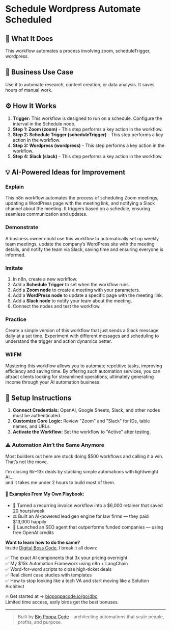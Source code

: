 # Schedule Wordpress Automate Scheduled

## 🚀 What It Does
This workflow automates a process involving zoom, scheduleTrigger, wordpress.

## 💼 Business Use Case
Use it to automate research, content creation, or data analysis. It saves hours of manual work.

## ⚙️ How It Works
1.  **Trigger:** This workflow is designed to run on a schedule. Configure the interval in the Schedule node.
2. **Step 1: Zoom (zoom)** - This step performs a key action in the workflow.
3. **Step 2: Schedule Trigger (scheduleTrigger)** - This step performs a key action in the workflow.
4. **Step 3: Wordpress (wordpress)** - This step performs a key action in the workflow.
5. **Step 4: Slack (slack)** - This step performs a key action in the workflow.

## 💡 AI-Powered Ideas for Improvement
### Explain
This n8n workflow automates the process of scheduling Zoom meetings, updating a WordPress page with the meeting link, and notifying a Slack channel about the meeting. It triggers based on a schedule, ensuring seamless communication and updates.

### Demonstrate
A business owner could use this workflow to automatically set up weekly team meetings, update the company’s WordPress site with the meeting details, and notify the team via Slack, saving time and ensuring everyone is informed.

### Imitate
1. In n8n, create a new workflow.
2. Add a **Schedule Trigger** to set when the workflow runs.
3. Add a **Zoom node** to create a meeting with your parameters.
4. Add a **WordPress node** to update a specific page with the meeting link.
5. Add a **Slack node** to notify your team about the meeting.
6. Connect the nodes and test the workflow.

### Practice
Create a simple version of this workflow that just sends a Slack message daily at a set time. Experiment with different messages and scheduling to understand the trigger and action dynamics better.

### WIIFM
Mastering this workflow allows you to automate repetitive tasks, improving efficiency and saving time. By offering such automation services, you can attract clients looking for streamlined operations, ultimately generating income through your AI automation business.

## 🔧 Setup Instructions
1. **Connect Credentials:** OpenAI, Google Sheets, Slack, and other nodes must be authenticated.
2. **Customize Core Logic:** Review "Zoom" and "Slack" for IDs, table names, and URLs.
3. **Activate the Workflow:** Set the workflow to "Active" after testing.

### ⚠️ Automation Ain’t the Same Anymore

Most builders out here are stuck doing $500 workflows and calling it a win.  
That’s not the move.  

I'm closing $6k–$13k deals by stacking simple automations with lightweight AI...  
and it takes me under 2 hours to build most of them.

#### 🧠 Examples From My Own Playbook:
- 🔁 Turned a recurring invoice workflow into a $6,000 retainer that saved 20 hours/week  
- ⚖️ Built an AI-powered lead gen engine for law firms — they paid $13,000 happily  
- 🚀 Launched an SEO agent that outperforms funded companies — using free OpenAI credits  

**Want to learn how to do the same?**  
Inside [Digital Boss Code](https://bigpoppacode.io/go/dbc), I break it all down:

✅ The exact AI components that 3x your pricing overnight  
✅ My $15k Automation Framework using n8n + LangChain  
✅ Word-for-word scripts to close high-ticket deals  
✅ Real client case studies with templates  
✅ How to stop looking like a tech VA and start moving like a Solution Architect  

🔥 Get started at → [bigpoppacode.io/go/dbc](https://bigpoppacode.io/go/dbc)  
Limited time access, early birds get the best bonuses.

---
> Built by [Big Poppa Code](https://bigpoppacode.io) – architecting automations that scale people, profits, and purpose.

